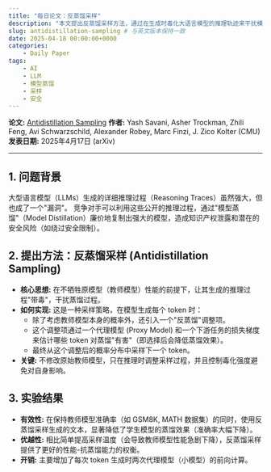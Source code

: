 ```yaml
---
title: "每日论文：反蒸馏采样"
description: "本文提出反蒸馏采样方法，通过在生成时毒化大语言模型的推理轨迹来干扰模型蒸馏，同时保持原始模型性能。"
slug: antidistillation-sampling # 与英文版本保持一致
date: 2025-04-18 00:00:00+0000
categories:
    - Daily Paper
tags:
    - AI
    - LLM
    - 模型蒸馏
    - 采样
    - 安全
---
```


**论文:** [Antidistillation Sampling](https://arxiv.org/abs/2504.13146)
**作者:** Yash Savani, Asher Trockman, Zhili Feng, Avi Schwarzschild, Alexander Robey, Marc Finzi, J. Zico Kolter (CMU)
**发表日期:** 2025年4月17日 (arXiv)

---

## 1. 问题背景

大型语言模型（LLMs）生成的详细推理过程（Reasoning Traces）虽然强大，但也成了一个"漏洞"。
竞争对手可以利用这些公开的推理过程，通过"模型蒸馏"（Model Distillation）廉价地复制出强大的模型，造成知识产权泄露和潜在的安全风险（如绕过安全限制）。

## 2. 提出方法：反蒸馏采样 (Antidistillation Sampling)

*   **核心思想:** 在不牺牲原模型（教师模型）性能的前提下，让其生成的推理过程"带毒"，干扰蒸馏过程。
*   **如何实现:** 这是一种采样策略，在模型生成每个 token 时：
    *   除了考虑教师模型本身的概率外，还引入一个"反蒸馏"调整项。
    *   这个调整项通过一个代理模型 (Proxy Model) 和一个下游任务的损失梯度来估计哪些 token 对蒸馏"有害"（即选择后会降低蒸馏效果）。
    *   最终从这个调整后的概率分布中采样下一个 token。
*   **关键:** 不修改原始教师模型，只在推理时调整采样过程，并且控制毒化强度避免对自身影响。

## 3. 实验结果

*   **有效性:** 在保持教师模型准确率（如 GSM8K, MATH 数据集）的同时，使用反蒸馏采样生成的文本，显著降低了学生模型的蒸馏效果（准确率大幅下降）。
*   **优越性:** 相比简单提高采样温度（会导致教师模型性能急剧下降），反蒸馏采样提供了更好的性能-抗蒸馏能力的权衡。
*   **开销:** 主要增加了每次 token 生成时两次代理模型（小模型）的前向计算。 